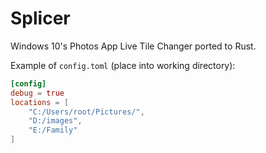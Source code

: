# Splicer

Windows 10's Photos App Live Tile Changer ported to Rust.

Example of `config.toml` (place into working directory):
```toml
[config]
debug = true
locations = [
    "C:/Users/root/Pictures/",
    "D:/images",
    "E:/Family"
]
```
